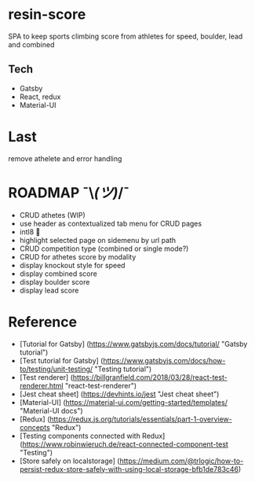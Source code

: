 # resin-score
SPA to keep sports climbing score from athletes for speed, boulder, lead and combined 

## Tech

* Gatsby
* React, redux
* Material-UI

# Last
  remove athelete and error handling


# ROADMAP ¯\\_(ツ)_/¯

  * CRUD athetes (WIP)
  * use header as contextualized tab menu for CRUD pages
  * intl8 :thinking:
  * highlight selected page on sidemenu by url path
  * CRUD competition type (combined or single mode?)
  * CRUD for athetes score by modality
  * display knockout style for speed
  * display combined score
  * display boulder score
  * display lead score

# Reference

  * [Tutorial for Gatsby] (https://www.gatsbyjs.com/docs/tutorial/ "Gatsby tutorial")
  * [Test tutorial for Gatsby] (https://www.gatsbyjs.com/docs/how-to/testing/unit-testing/ "Testing tutorial")
  * [Test renderer] (https://billgranfield.com/2018/03/28/react-test-renderer.html "react-test-renderer")
  * [Jest cheat sheet] (https://devhints.io/jest "Jest cheat sheet")
  * [Material-UI] (https://material-ui.com/getting-started/templates/ "Material-UI docs")
  * [Redux] (https://redux.js.org/tutorials/essentials/part-1-overview-concepts "Redux")
  * [Testing components connected with Redux] (https://www.robinwieruch.de/react-connected-component-test "Testing")
  * [Store safely on localstorage] (https://medium.com/@trlogic/how-to-persist-redux-store-safely-with-using-local-storage-bfb1de783c46)
